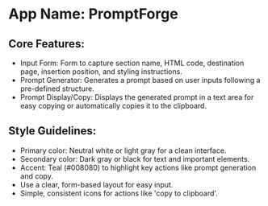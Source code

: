 # **App Name**: PromptForge

## Core Features:

- Input Form: Form to capture section name, HTML code, destination page, insertion position, and styling instructions.
- Prompt Generator: Generates a prompt based on user inputs following a pre-defined structure.
- Prompt Display/Copy: Displays the generated prompt in a text area for easy copying or automatically copies it to the clipboard.

## Style Guidelines:

- Primary color: Neutral white or light gray for a clean interface.
- Secondary color: Dark gray or black for text and important elements.
- Accent: Teal (#008080) to highlight key actions like prompt generation and copy.
- Use a clear, form-based layout for easy input.
- Simple, consistent icons for actions like 'copy to clipboard'.